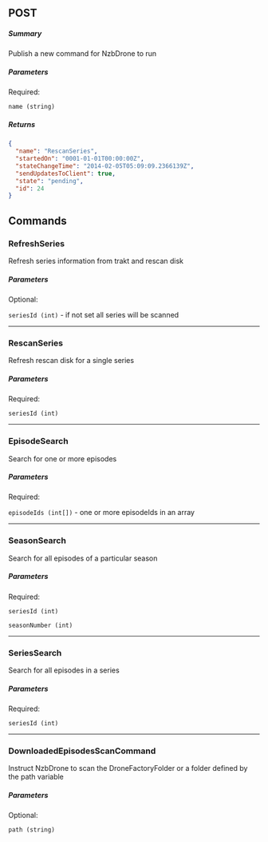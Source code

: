 ## POST ##

##### Summary #####
Publish a new command for NzbDrone to run

##### Parameters ######

Required:

`name (string)`

##### Returns ######

````JSON
{
  "name": "RescanSeries",
  "startedOn": "0001-01-01T00:00:00Z",
  "stateChangeTime": "2014-02-05T05:09:09.2366139Z",
  "sendUpdatesToClient": true,
  "state": "pending",
  "id": 24
}
````

## Commands ##

### RefreshSeries ###
Refresh series information from trakt and rescan disk

##### Parameters ######

Optional:

`seriesId (int)` - if not set all series will be scanned

---

### RescanSeries ###
Refresh rescan disk for a single series

##### Parameters ######

Required:

`seriesId (int)`

---

### EpisodeSearch ###
Search for one or more episodes

##### Parameters ######

Required:

`episodeIds (int[])` - one or more episodeIds in an array

---

### SeasonSearch ###
Search for all episodes of a particular season

##### Parameters ######

Required:

`seriesId (int)`

`seasonNumber (int)`

---

### SeriesSearch ###
Search for all episodes in a series

##### Parameters ######

Required:

`seriesId (int)`

---

### DownloadedEpisodesScanCommand ###
Instruct NzbDrone to scan the DroneFactoryFolder or a folder defined by the path variable

##### Parameters ######

Optional:

`path (string)`